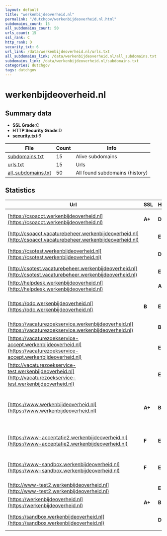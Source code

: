 ```yaml
---
layout: default
title: "werkenbijdeoverheid.nl"
permalink: "/dutchgov/werkenbijdeoverheid.nl.html"
subdomains_count: 15
all_subdomains_count: 50
urls_count: 15
ssl_rank: C
http_rank: D
security_txt: 6
url_link: /data/werkenbijdeoverheid.nl/urls.txt
all_subdomains_link: /data/werkenbijdeoverheid.nl/all_subdomains.txt
subdomains_link: /data/werkenbijdeoverheid.nl/subdomains.txt
categories: dutchgov
tags: dutchgov
---
```



# werkenbijdeoverheid.nl
## Summary data


 - **SSL Grade**:C
 - **HTTP Security Grade**:D
 - **[security.txt](https://www.digitaleoverheid.nl/nieuws/standaard-security-txt-nu-verplicht-voor-overheid/)**:6


| File       | Count | Info |
|------------|-------|------|
|[subdomains.txt](/DutchGovScope/data/werkenbijdeoverheid.nl/subdomains.txt)|15|Alive subdomains|
|[urls.txt](/DutchGovScope/data/werkenbijdeoverheid.nl/urls.txt)|15|Urls|
|[all_subdomains.txt](/DutchGovScope/data/werkenbijdeoverheid.nl/all_subdomains.txt)|50|All found subdomains (history)|


## Statistics


| Url | SSL | HTTP | Server | Cookie | HSTS | CORS | CTO | CSP | XFO | XXP | RP |FP| Tech |Title |
|--------|-------|-------|------|------|------|------|------|------|------|------|------|------|------|------|
|[https://csoacct.werkenbijdeoverheid.nl](https://csoacct.werkenbijdeoverheid.nl)| **A+**| **D**|cloudflare|:white_check_mark: |:white_check_mark: | | | | | | :white_check_mark: | |Basic Cloudflare HSTS|Authentication R...|
|[http://csoacct.vacaturebeheer.werkenbijdeoverheid.nl](http://csoacct.vacaturebeheer.werkenbijdeoverheid.nl)| | **E**|cloudflare| | | | | | :white_check_mark: | | :white_check_mark: | |Cloudflare||
|[https://csotest.werkenbijdeoverheid.nl](https://csotest.werkenbijdeoverheid.nl)| | **D**|cloudflare|:white_check_mark: |:white_check_mark: | | | | | | :white_check_mark: | |Basic Cloudflare HSTS|Authentication R...|
|[http://csotest.vacaturebeheer.werkenbijdeoverheid.nl](http://csotest.vacaturebeheer.werkenbijdeoverheid.nl)| | **E**|cloudflare| | | | | | :white_check_mark: | | :white_check_mark: | |Cloudflare||
|[http://helpdesk.werkenbijdeoverheid.nl](http://helpdesk.werkenbijdeoverheid.nl)| | **A**||:white_check_mark: |:white_check_mark: | | | | :white_check_mark: | :white_check_mark: | :white_check_mark: | |||
|[https://odc.werkenbijdeoverheid.nl](https://odc.werkenbijdeoverheid.nl)| **B**| **E**|| | | | | | | | :white_check_mark: | |Apache HTTP Server HSTS Java||
|[https://vacaturezoekservice.werkenbijdeoverheid.nl](https://vacaturezoekservice.werkenbijdeoverheid.nl)| | **B**|| |:white_check_mark: | | | | | | :white_check_mark: | |HSTS||
|[https://vacaturezoekservice-accept.werkenbijdeoverheid.nl](https://vacaturezoekservice-accept.werkenbijdeoverheid.nl)| | **E**|| | | | | | | | :white_check_mark: | |||
|[http://vacaturezoekservice-test.werkenbijdeoverheid.nl](http://vacaturezoekservice-test.werkenbijdeoverheid.nl)| | **E**|| | | | | | | | :white_check_mark: | |||
|[https://www.werkenbijdeoverheid.nl](https://www.werkenbijdeoverheid.nl)| **A+**| **B**|cloudflare|:white_check_mark: |:white_check_mark: | | | | :white_check_mark: | :white_check_mark: | :white_check_mark: | |Bloomreach Cloudflare Google Tag Manager HSTS React Typekit|Hét startpunt va...|
|[https://www-acceptatie2.werkenbijdeoverheid.nl](https://www-acceptatie2.werkenbijdeoverheid.nl)| **F**| **E**|| | | | | | | | :white_check_mark: | |Apache HTTP Server HSTS||
|[https://www-sandbox.werkenbijdeoverheid.nl](https://www-sandbox.werkenbijdeoverheid.nl)| **F**| **E**|| | | | | | | | :white_check_mark: | |Apache HTTP Server Basic HSTS||
|[http://www-test2.werkenbijdeoverheid.nl](http://www-test2.werkenbijdeoverheid.nl)| | **E**|| | | | | | | | :white_check_mark: | |||
|[https://werkenbijdeoverheid.nl](https://werkenbijdeoverheid.nl)| **A+**| **B**|cloudflare|:white_check_mark: |:white_check_mark: | | | | :white_check_mark: | :white_check_mark: | :white_check_mark: | |Cloudflare HSTS||
|[https://sandbox.werkenbijdeoverheid.nl](https://sandbox.werkenbijdeoverheid.nl)| | **D**|cloudflare|:white_check_mark: |:white_check_mark: | | | | | | :white_check_mark: | |Basic Cloudflare HSTS|Authentication R...|

